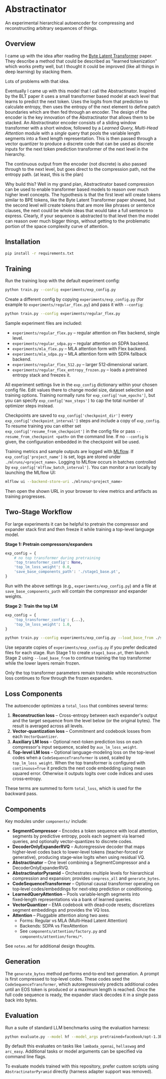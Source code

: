 # Abstractinator

An experimental hierarchical autoencoder for compressing and reconstructing arbitrary sequences of things. 

## Overview

I came up with the idea after reading the [Byte Latent Transformer](https://arxiv.org/pdf/2412.09871) paper.  They describe a method that could be described as "learned tokenization" which works pretty well, but I thought it could be improved (like all things in deep learning) by stacking them.

Lots of problems with that idea.

Eventually I came up with this model that I call the Abstractinator.  Inspired by the BLT paper it uses a small transformer based model at each level that learns to predict the next token.  Uses the logits from that prediction to calculate entropy, then uses the entropy of the next element to define patch boundaries which are then fed through an encoder.  The design of the encoder is the key innovation of the Abstractinator that allows them to be stacked.  An Abstractinator encoder consists of a sliding window transformer with a short window, followed by a *Learned Query, Multi-Head Attention* module with a *single* query that pools the variable length segments into a fixed length representation.  This is then passed through a vector quantizer to produce a discrete code that can be used as discrete inputs for the next token prediction transformer of the next level in the hierarchy.  

The continuous output from the encoder (not discrete) is also passed through to the next level, but goes direct to the compression path, not the entropy path. (at least, this is the plan)

Why build this?  Well in my grand plan, Abstractinator based compression can be used to enable transformer based models to reason over much higher level concepts.  The hypothesis is that the first level will create tokens similar to BPE tokens, like the Byte Latent Transformer paper showed, but the second level will create tokens that are more like phrases or sentence clauses, the next could be whole ideas that would take a full sentence to express.  Clearly, if your sequence is abstracted to that level then the model can reason over much bigger things, without getting to the problematic portion of the space complexity curve of attention.

## Installation

```bash
pip install -r requirements.txt
```

## Training

Run the training loop with the default experiment config:

```bash
python train.py --config experiments/exp_config.py
```

Create a different config by copying `experiments/exp_config.py` (for example to `experiments/regular_flex.py`) and pass it with `--config`:

```bash
python train.py --config experiments/regular_flex.py
```

Sample experiment files are included:
- `experiments/regular_flex.py` – regular attention on Flex backend, single level.
- `experiments/regular_sdpa.py` – regular attention on SDPA backend.
- `experiments/mla_flex.py` – MLA attention form with Flex backend.
- `experiments/mla_sdpa.py` – MLA attention form with SDPA fallback backend.
- `experiments/regular_flex_512.py` – larger 512‑dimensional variant.
- `experiments/regular_flex_entropy_frozen.py` – loads a pretrained entropy stack and freezes it.

All experiment settings live in the `exp_config` dictionary within your chosen config file. Edit values there to change model size, dataset selection and training options. Training normally runs for `exp_config['num_epochs']`, but you can specify `exp_config['max_steps']` to cap the total number of optimizer steps instead.

Checkpoints are saved to `exp_config['checkpoint_dir']` every `exp_config['checkpoint_interval']` steps and include a copy of `exp_config`.  To resume training you can either set `exp_config['resume_from_checkpoint']` in the config file or pass `--resume_from_checkpoint <path>` on the command line.  If no `--config` is given, the configuration embedded in the checkpoint will be used.

Training metrics and sample outputs are logged with [MLflow](https://mlflow.org/docs/latest/python_api/mlflow.html). If `exp_config['project_name']` is set, logs are stored under `./mlruns/<project_name>`.
Logging to MLflow occurs in batches controlled by `exp_config['mlflow_batch_interval']`.
You can monitor a run locally by launching the MLflow UI:

```bash
mlflow ui --backend-store-uri ./mlruns/<project_name>
```

Then open the shown URL in your browser to view metrics and artifacts as training progresses.

## Two-Stage Workflow

For large experiments it can be helpful to pretrain the compressor and expander
stack first and then freeze it while training a top-level language model.

**Stage 1: Pretrain compressors/expanders**

```python
exp_config = {
    # no top transformer during pretraining
    'top_transformer_config': None,
    'top_lm_loss_weight': 0.0,
    'save_base_components_path': './stage1_base.pt',
}
```

Run with the above settings (e.g., `experiments/exp_config.py`) and a file at
`save_base_components_path` will contain the compressor and expander weights.

**Stage 2: Train the top LM**

```python
exp_config = {
    'top_transformer_config': {...},
    'top_lm_loss_weight': 1.0,
}
```

```bash
python train.py --config experiments/exp_config.py --load_base_from ./stage1_base.pt
```

Use separate copies of `experiments/exp_config.py` if you prefer dedicated files
for each stage. Run Stage 1 to create `stage1_base.pt`, then launch Stage 2 using
`--load_base_from` to continue training the top transformer while the lower layers
remain frozen.

Only the top transformer parameters remain trainable while reconstruction loss
continues to flow through the frozen expanders.

## Loss Components

The autoencoder optimizes a `total_loss` that combines several terms:

1. **Reconstruction loss** – Cross-entropy between each expander's output and the target sequence from the level below (or the original bytes). The result is averaged across all levels.
2. **Vector-quantization loss** – Commitment and codebook losses from each `VectorQuantizer`.
3. **Auxiliary LM loss** – Optional next-token prediction loss on each compressor's input sequence, scaled by `aux_lm_loss_weight`.
4. **Top-level LM loss** – Optional language-modeling loss on the top-level codes when a `CodeSequenceTransformer` is used, scaled by `top_lm_loss_weight`.  When the top transformer is configured with `continuous=True` it predicts the next code embedding using mean squared error.  Otherwise it outputs logits over code indices and uses cross‑entropy.

These terms are summed to form `total_loss`, which is used for the backward pass.

## Components

Key modules under `components/` include:

- **SegmentCompressor** – Encodes a token sequence with local attention,
  segments by predictive entropy, pools each segment via learned queries, and
  optionally vector-quantizes to discrete codes.
- **DecoderOnlyExpanderRVQ** – Autoregressive decoder that maps higher‑level
  codes back to lower‑level tokens (teacher‑forced or generative), producing
  stage‑wise logits when using residual VQ.
- **Abstractinator** – One level combining a SegmentCompressor and a
  DecoderOnlyExpanderRVQ.
- **AbstractinatorPyramid** – Orchestrates multiple levels for hierarchical
  compression and expansion; provides `compress_all` and `generate_bytes`.
- **CodeSequenceTransformer** – Optional causal transformer operating on top‑level
  codes/embeddings for next‑step prediction or conditioning.
- **LearnedQueryAttention** – Pools variable‑length segments into fixed‑length
  representations via a bank of learned queries.
- **VectorQuantizer** – EMA codebook with dead‑code resets; discretizes segment
  embeddings and provides the VQ loss.
- **Attention** – Pluggable attention along two axes:
  - Forms: Regular vs MLA (Multi‑Head Latent Attention)
  - Backends: SDPA vs FlexAttention
  - See `components/attention/factory.py` and `components/attention/forms/*`.


See `notes.md` for additional design thoughts.

## Generation

The `generate_bytes` method performs end‑to‑end text generation. A prompt is
first compressed to top‑level codes. These codes seed the
`CodeSequenceTransformer`, which autoregressively predicts additional codes
until an EOS token is produced or a maximum length is reached. Once the full
code sequence is ready, the expander stack decodes it in a single pass back
into bytes.

## Evaluation

Run a suite of standard LLM benchmarks using the evaluation harness:

```bash
python evaluate.py --model hf --model_args pretrained=facebook/opt-1.3b use_accelerate=True
```

By default this evaluates on tasks like `lambada_openai`, `hellaswag` and
`arc_easy`.  Additional tasks or model arguments can be specified via command
line flags.

To evaluate models trained with this repository, prefer custom scripts using
`AbstractinatorPyramid` directly (harness adapter support was removed).
